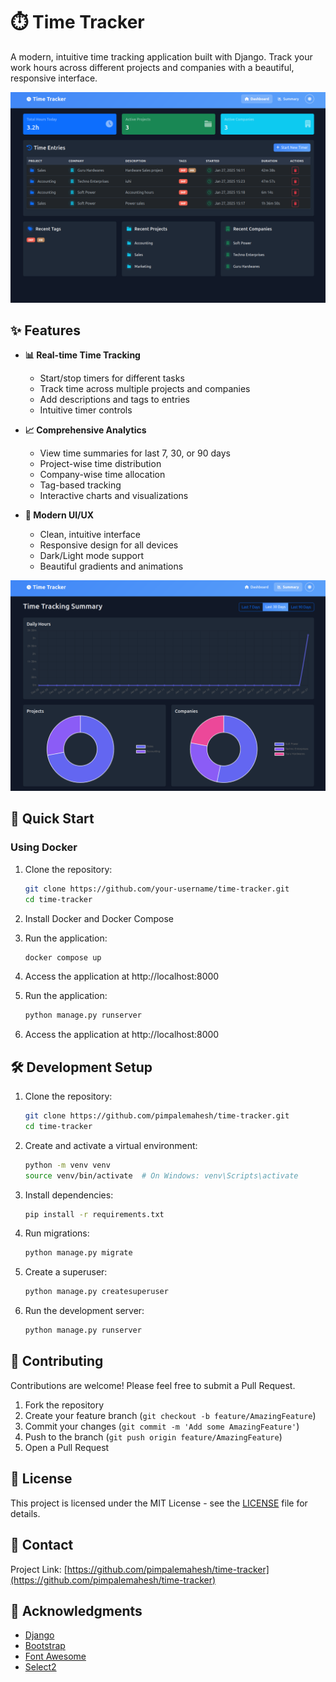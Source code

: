 # ⏱️ Time Tracker

A modern, intuitive time tracking application built with Django. Track your work hours across different projects and companies with a beautiful, responsive interface.

![Dashboard Preview](docs/images/dashboard.png)

## ✨ Features

- **📊 Real-time Time Tracking**
  - Start/stop timers for different tasks
  - Track time across multiple projects and companies
  - Add descriptions and tags to entries
  - Intuitive timer controls

- **📈 Comprehensive Analytics**
  - View time summaries for last 7, 30, or 90 days
  - Project-wise time distribution
  - Company-wise time allocation
  - Tag-based tracking
  - Interactive charts and visualizations

- **🎨 Modern UI/UX**
  - Clean, intuitive interface
  - Responsive design for all devices
  - Dark/Light mode support
  - Beautiful gradients and animations

![Summary View](docs/images/summary.png)

## 🚀 Quick Start

### Using Docker

1. Clone the repository:
   ```bash
   git clone https://github.com/your-username/time-tracker.git
   cd time-tracker
   ```

2. Install Docker and Docker Compose

3. Run the application:
   ```bash
   docker compose up
   ```

4. Access the application at http://localhost:8000

5. Run the application:
   ```bash
   python manage.py runserver
   ```

6. Access the application at http://localhost:8000


## 🛠️ Development Setup

1. Clone the repository:
   ```bash
   git clone https://github.com/pimpalemahesh/time-tracker.git
   cd time-tracker
   ```

2. Create and activate a virtual environment:
   ```bash
   python -m venv venv
   source venv/bin/activate  # On Windows: venv\Scripts\activate
   ```

3. Install dependencies:
   ```bash
   pip install -r requirements.txt
   ```

4. Run migrations:
   ```bash
   python manage.py migrate
   ```

5. Create a superuser:
   ```bash
   python manage.py createsuperuser
   ```

6. Run the development server:
   ```bash
   python manage.py runserver
   ```

## 🤝 Contributing

Contributions are welcome! Please feel free to submit a Pull Request.

1. Fork the repository
2. Create your feature branch (`git checkout -b feature/AmazingFeature`)
3. Commit your changes (`git commit -m 'Add some AmazingFeature'`)
4. Push to the branch (`git push origin feature/AmazingFeature`)
5. Open a Pull Request

## 📝 License

This project is licensed under the MIT License - see the [LICENSE](LICENSE) file for details.

## 📧 Contact

Project Link: [https://github.com/pimpalemahesh/time-tracker](https://github.com/pimpalemahesh/time-tracker)

## 🙏 Acknowledgments

* [Django](https://www.djangoproject.com/)
* [Bootstrap](https://getbootstrap.com)
* [Font Awesome](https://fontawesome.com)
* [Select2](https://select2.org/)

